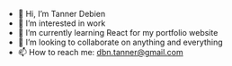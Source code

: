 - 👋 Hi, I’m Tanner Debien
- 👀 I’m interested in work
- 🌱 I’m currently learning React for my portfolio website
- 💞️ I’m looking to collaborate on anything and everything
- 📫 How to reach me: dbn.tanner@gmail.com

<!---
TDeebs/TDeebs is a ✨ special ✨ repository because its `README.md` (this file) appears on your GitHub profile.
You can click the Preview link to take a look at your changes.
--->
